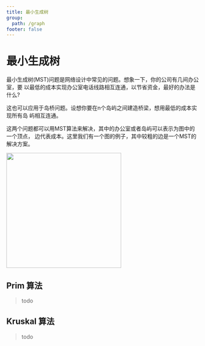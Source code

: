```yaml
---
title: 最小生成树
group:
  path: /graph
footer: false
---
```

最小生成树
===

最小生成树(MST)问题是网络设计中常见的问题。想象一下，你的公司有几间办公室，要
以最低的成本实现办公室电话线路相互连通，以节省资金，最好的办法是什么?

这也可以应用于岛桥问题。设想你要在n个岛屿之间建造桥梁，想用最低的成本实现所有岛 屿相互连通。

这两个问题都可以用MST算法来解决，其中的办公室或者岛屿可以表示为图中的一个顶点， 边代表成本。这里我们有一个图的例子，其中较粗的边是一个MST的解决方案。

>
<a href='https://upload.junfengshow.com/docs/foundation/graph-3-01.png' target='_blank'>
  <img 
    src='https://upload.junfengshow.com/docs/foundation/graph-3-01.png'
    width='300'
  />
</a>

## Prim 算法
> todo

## Kruskal 算法
> todo
